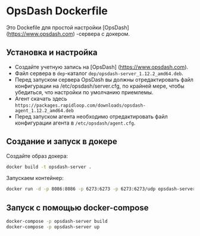 # OpsDash Dockerfile

Это Dockefile для простой настройки [OpsDash] (https://www.opsdash.com) -сервера с докером.

## Установка и настройка

- Создайте учетную запись на [OpsDash] (https://www.opsdash.com).
- Файл сервера в `dep`-каталог `dep/opsdash-server_1.12.2_amd64.deb`.
- Перед запуском сервера OpsDash вы должны отредактировать файл конфигурации на /etc/opsdash/server.cfg, по крайней мере, чтобы убедиться, что настройки по умолчанию приемлемы.
- Агент скачать здесь `https://packages.rapidloop.com/downloads/opsdash-agent_1.12.2_amd64.deb`
- Перед запуском агента необходимо отредактировать файл конфигурации агента в `/etc/opsdash/agent.cfg`.

## Создание и запуск в докере

Создайте образ докера:

```bash
docker build -t opsdash-server .
```

Запускаем контейнер:

```bash
docker run -d -p 8086:8086 -p 6273:6273 -p 6273:6273/udp opsdash-server
```

## Запуск с помощью docker-compose

```bash
docker-compose -p opsdash-server build
docker-compose -p opsdash-server up
```